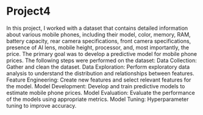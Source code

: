 # Project4
In this project, I worked with a dataset that contains detailed information about various mobile phones, including their model, color, memory, RAM, battery capacity, rear camera specifications, front camera specifications, presence of AI lens, mobile height, processor, and, most importantly, the price. The primary goal was to develop a predictive model for mobile phone prices.
The following steps were performed on the dataset:
Data Collection: Gather and clean the dataset.
Data Exploration: Perform exploratory data analysis to understand the distribution and relationships between features.
Feature Engineering: Create new features and select relevant features for the model.
Model Development: Develop and train predictive models to estimate mobile phone prices.
Model Evaluation: Evaluate the performance of the models using appropriate metrics.
Model Tuning: Hyperparameter tuning to improve accuracy.

